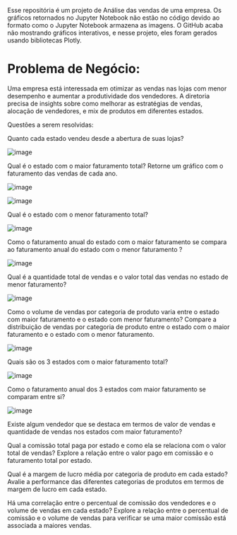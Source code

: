 Esse repositória é um projeto de Análise das vendas de uma empresa.
Os gráficos retornados no Jupyter Notebook não estão no código devido ao formato como o Jupyter Notebook armazena as imagens. 
O GitHub acaba não mostrando gráficos interativos, e nesse projeto, eles foram gerados usando bibliotecas Plotly.

# Problema de Negócio:

Uma empresa está interessada em otimizar as vendas nas lojas com menor desempenho e aumentar a produtividade dos vendedores. A diretoria precisa de insights sobre como melhorar as estratégias de vendas, alocação de vendedores, e mix de produtos em diferentes estados.


Questões a serem resolvidas:

Quanto cada estado vendeu desde a abertura de suas lojas?

![image](https://github.com/user-attachments/assets/c331b8ef-0957-4a1a-9bf1-5838e889613f)


Qual é o estado com o maior faturamento total? Retorne um gráfico com o faturamento das vendas de cada ano.

![image](https://github.com/user-attachments/assets/1af20069-4391-408b-b6b1-bc4ddc58f107)

![image](https://github.com/user-attachments/assets/4692f464-f437-44b2-8870-c5ae6610ae9a)

Qual é o estado com o menor faturamento total?

![image](https://github.com/user-attachments/assets/29722426-8d9d-43ed-85b7-1b047a822f73)

Como o faturamento anual do estado com o maior faturamento se compara ao faturamento anual do estado com o menor faturamento ?

![image](https://github.com/user-attachments/assets/fa3e3001-1ede-4554-84ec-dba83d87cd1d)


Qual é a quantidade total de vendas e o valor total das vendas no estado de menor faturamento?

![image](https://github.com/user-attachments/assets/8fbab624-ba48-429b-b6e8-a507ed08ffac)


Como o volume de vendas por categoria de produto varia entre o estado com maior faturamento e o estado com menor faturamento?
	Compare a distribuição de vendas por categoria de produto entre o estado com o maior faturamento e o estado com o menor faturamento.

![image](https://github.com/user-attachments/assets/0289ecf2-76b5-4765-a4a9-da124ad5144b)

Quais são os 3 estados com o maior faturamento total?

![image](https://github.com/user-attachments/assets/aa0a1ee7-1703-421e-9379-1c6a0f6bb34f)

Como o faturamento anual dos 3 estados com maior faturamento se comparam entre si?

![image](https://github.com/user-attachments/assets/54434f21-7d74-45d1-accd-fe620cee7608)

Existe algum vendedor que se destaca em termos de valor de vendas e quantidade de vendas nos estados com maior faturamento?


Qual a comissão total paga por estado e como ela se relaciona com o valor total de vendas?
	Explore a relação entre o valor pago em comissão e o faturamento total por estado.


Qual é a margem de lucro média por categoria de produto em cada estado?
	Avalie a performance das diferentes categorias de produtos em termos de margem de lucro em cada estado.


Há uma correlação entre o percentual de comissão dos vendedores e o volume de vendas em cada estado?
	Explore a relação entre o percentual de comissão e o volume de vendas para verificar se uma maior comissão está associada a maiores vendas.


